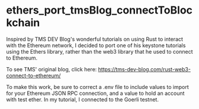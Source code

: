 # ethers_port_tmsBlog_connectToBlockchain

Inspired by TMS DEV Blog's wonderful tutorials on using Rust to interact with the Ethereum network, I decided to port one of his keystone tutorials using the Ethers library, rather than the web3 library that he used to connect to Ethereum.

To see TMS' original blog, click here: https://tms-dev-blog.com/rust-web3-connect-to-ethereum/

To make this work, be sure to correct a .env file to include values to import for your Ethereum JSON RPC connection, and a value to hold an account with test ether. In my tutorial, I connected to the Goerli testnet.

